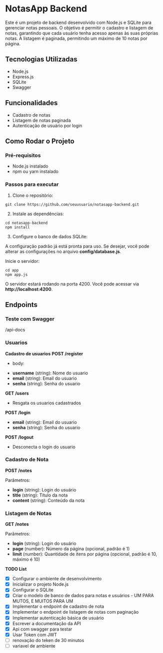 # NotasApp Backend


Este é um projeto de backend desenvolvido com Node.js e SQLite para gerenciar notas pessoais. O objetivo é permitir o cadastro e listagem de notas, garantindo que cada usuário tenha acesso apenas às suas próprias notas. A listagem é paginada, permitindo um máximo de 10 notas por página.

## Tecnologias Utilizadas

* Node.js
* Express.js
* SQLite
* Swagger

## Funcionalidades

* Cadastro de notas
* Listagem de notas paginada
* Autenticação de usuário por login

## Como Rodar o Projeto

### Pré-requisitos

* Node.js instalado
* npm ou yarn instalado

### Passos para executar

1. Clone o repositório:

```git clone https://github.com/seuusuario/notasapp-backend.git```

2. Instale as dependências:

```
cd notasapp-backend
npm install
```

3. Configure o banco de dados SQLite:

A configuração padrão já está pronta para uso. Se desejar, você pode alterar as configurações no arquivo **config/database.js**.

Inicie o servidor:
```
cd app
npm app.js
```

O servidor estará rodando na porta 4200. Você pode acessar via **http://localhost:4200**.


## Endpoints

### Teste com Swagger
/api-docs

### Usuarios
**Cadastro de usuarios**
**POST /register**

- body:
* **username** (string): Nome do usuario
*  **email** (string): Email do usuario
*  **senha** (string): Senha do usuario

**GET /users**
* Resgata os usuarios cadastrados

**POST /login**
* **email** (string): Email do usuario
* **senha** (string): Senha do usuario

**POST /logout**
* Desconecta o login do usuario

### Cadastro de Nota
**POST /notes**

Parâmetros:

* **login** (string): Login do usuário
* **title** (string): Título da nota
* **content** (string): Conteúdo da nota
  
### Listagem de Notas
**GET /notes**

Parâmetros:

* **login** (string): Login do usuário
* **page** (number): Número da página (opcional, padrão é 1)
* **limit** (number): Quantidade de itens por página (opcional, padrão é 10, máximo é 10)
  
**TODO List**

 - [x] Configurar o ambiente de desenvolvimento
 - [x] Inicializar o projeto Node.js
 - [x] Configurar o SQLite
 - [X] Criar o modelo de banco de dados para notas e usuários - UM PARA MUTOS, E MUITOS PARA UM
 - [x] Implementar o endpoint de cadastro de nota
 - [x] Implementar o endpoint de listagem de notas com paginação
 - [x] Implementar autenticação básica de usuário
 - [x] Escrever a documentação da API
 - [x] Api com swagger para testar
 - [x] Usar Token com JWT
 - [ ] renovação do teken de 30 minutos
 - [ ] variavel de ambiente
